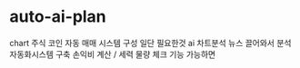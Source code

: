 # auto-ai-plan
chart 주식 코인
자동 매매 시스템 구성
일단 필요한것 
ai 차트분석 
뉴스 끌어와서 분석
자동화시스템 구축
손익비 계산 / 세력 물량 체크 기능 가능하면
